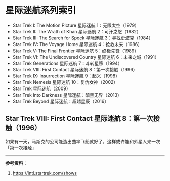 # 星际迷航系列索引

- Star Trek I: The Motion Picture 星际迷航 1：无限太空（1979）
- Star Trek II: The Wrath of Khan 星际迷航 2：可汗之怒（1982）
- Star Trek III: The Search for Spock 星际迷航 3：寻找史波克（1984）
- Star Trek IV: The Voyage Home 星际迷航 4：抢救未来（1986）
- Star Trek V: The Final Frontier 星际迷航 5：终极先锋（1989）
- Star Trek VI: The Undiscovered Country 星际迷航 6：未来之城（1991）
- Star Trek Generations 星际迷航 7：斗转星移（1994）
- Star Trek VIII: First Contact 星际迷航 8：第一次接触（1996）
- Star Trek IX: Insurrection 星际迷航 9：起义（1998）
- Star Trek Nemesis 星际迷航 10：复仇女神（2002）
- Star Trek 星际迷航（2009）
- Star Trek Into Darkness 星际迷航：暗黑无界（2013）
- Star Trek Beyond 星际迷航：超越星辰（2016）

## Star Trek VIII: First Contact 星际迷航 8：第一次接触（1996）

如果有一天，马斯克的公司能造出曲率飞船就好了，这样或许能和外星人来一次「第一次接触」

---

**参考资料**：

1. <https://intl.startrek.com/shows>
